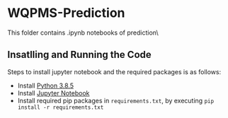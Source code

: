 # WQPMS-Prediction
This folder contains .ipynb notebooks of prediction\
## Insatlling and Running the Code
Steps to install jupyter notebook and the required packages is as follows:
- Install [Python 3.8.5](https://www.python.org/downloads/release/python-385/)
- Install [Jupyter Notebook](https://jupyter.org/install)
- Install required pip packages in `requirements.txt`, by executing `pip install -r requirements.txt`
